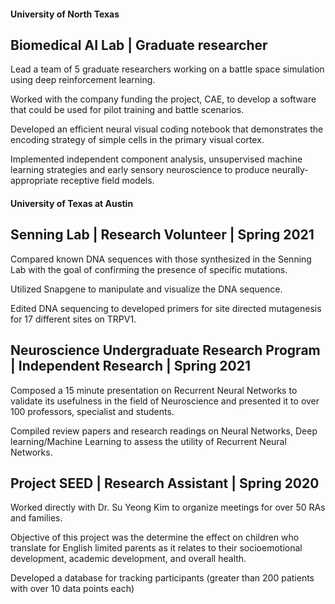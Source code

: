 #### University of North Texas

## Biomedical AI Lab | Graduate researcher
Lead a team of 5 graduate researchers working on a battle space simulation using deep reinforcement
learning.

Worked with the company funding the project, CAE, to develop a software that could be used for pilot
training and battle scenarios.

Developed an efficient neural visual coding notebook that demonstrates the encoding strategy of
simple cells in the primary visual cortex.

Implemented independent component analysis, unsupervised machine learning strategies and early
sensory neuroscience to produce neurally-appropriate receptive field models.

#### University of Texas at Austin

## Senning Lab | Research Volunteer | Spring 2021
Compared known DNA sequences with those synthesized in the Senning Lab with the goal of
confirming the presence of specific mutations.

Utilized Snapgene to manipulate and visualize the DNA sequence.

Edited DNA sequencing to developed primers for site directed mutagenesis for 17 different sites on
TRPV1.

## Neuroscience Undergraduate Research Program | Independent Research | Spring 2021
Composed a 15 minute presentation on Recurrent Neural Networks to validate its usefulness in the field of Neuroscience and presented it to over 100 professors, specialist and students.

Compiled review papers and research readings on Neural Networks, Deep learning/Machine Learning to assess the utility of Recurrent Neural Networks.

## Project SEED | Research Assistant | Spring 2020
Worked directly with Dr. Su Yeong Kim to organize meetings for over 50 RAs and families. 

Objective of this project was the determine the effect on children who translate for English limited parents as it
relates to their socioemotional development, academic development, and overall health.

Developed a database for tracking participants (greater than 200 patients with over 10 data points each)
